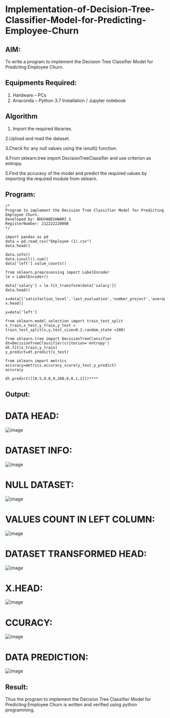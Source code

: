 # Implementation-of-Decision-Tree-Classifier-Model-for-Predicting-Employee-Churn

## AIM:
To write a program to implement the Decision Tree Classifier Model for Predicting Employee Churn.

## Equipments Required:
1. Hardware – PCs
2. Anaconda – Python 3.7 Installation / Jupyter notebook

## Algorithm
1. Import the required libraries.

2.Upload and read the dataset.

3.Check for any null values using the isnull() function.

4.From sklearn.tree import DecisionTreeClassifier and use criterion as entropy.

5.Find the accuracy of the model and predict the required values by importing the required module from sklearn. 
 

## Program:
```
/*
Program to implement the Decision Tree Classifier Model for Predicting Employee Churn.
Developed by: BHUVANESHWARI S
RegisterNumber: 212222220008  
*/
```
```
import pandas as pd
data = pd.read_csv("Employee (1).csv")
data.head()

data.info()
data.isnull().sum()
data['left'].value_counts()

from sklearn.preprocessing import LabelEncoder
le = LabelEncoder()

data['salary'] = le.fit_transform(data['salary'])
data.head()

x=data[['satisfaction_level','last_evaluation','number_project','average_montly_hours','time_spend_company','Work_accident','promotion_last_5years','salary']]
x.head()

y=data['left']

from sklearn.model_selection import train_test_split
x_train,x_test,y_train,y_test = train_test_split(x,y,test_size=0.2,random_state =100)

from sklearn.tree import DecisionTreeClassifier
dt=DecisionTreeClassifier(criterion='entropy')
dt.fit(x_train,y_train)
y_predict=dt.predict(x_test)

from sklearn import metrics
accuracy=metrics.accuracy_score(y_test,y_predict)
accuracy

dt.predict([[0.5,0.8,9,260,6,0,1,2]])****
```
## Output:

# DATA HEAD:
![image](https://github.com/user-attachments/assets/86b8377c-40a2-4b80-b977-89504d03bf79)

# DATASET INFO:
![image](https://github.com/user-attachments/assets/235bd985-0c13-474b-b8fc-ff385f4d047a)

# NULL DATASET:
![image](https://github.com/user-attachments/assets/3061370b-f8a7-4d04-ab4c-698653302b88)

# VALUES COUNT IN LEFT COLUMN:
![image](https://github.com/user-attachments/assets/89cdd522-18ef-4267-8c3f-87003533e57f)

# DATASET TRANSFORMED HEAD:
![image](https://github.com/user-attachments/assets/3582d99d-8338-43a4-bf8d-f4a61f10e0d6)

# X.HEAD:
![image](https://github.com/user-attachments/assets/649f0bf6-916e-43a1-8571-f6d67f5c89a2)

# CCURACY:
![image](https://github.com/user-attachments/assets/2d8223bc-608b-48a3-b23c-ef40d768bd92)

# DATA PREDICTION:

![image](https://github.com/user-attachments/assets/98635c41-cb15-4752-b848-02bfd9765f23)





## Result:
Thus the program to implement the  Decision Tree Classifier Model for Predicting Employee Churn is written and verified using python programming.
